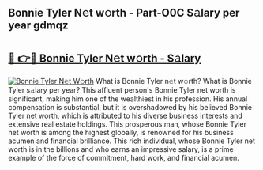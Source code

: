## Bonnie Tyler N𝚎t w𝚘rth - Part-O0C S𝚊lary per year gdmqz

# <h2><a href="http://gc2abs.nevu.top/?p=Bonnie+Tyler">🔗 👉🔴 Bonnie Tyler N𝚎t w𝚘rth - S𝚊lary</a></h2>

[![Bonnie Tyler N𝚎t W𝚘rth](https://i.imgur.com/Oavwk0R.jpeg)](http://gc2abs.nevu.top/?p=Bonnie+Tyler)
What is Bonnie Tyler n𝚎t w𝚘rth? What is Bonnie Tyler s𝚊lary per year?
This affluent person's Bonnie Tyler net worth is significant, making him one of the wealthiest in his profession. His annual compensation is substantial, but it is overshadowed by his believed Bonnie Tyler net worth, which is attributed to his diverse business interests and extensive real estate holdings. This prosperous man, whose Bonnie Tyler net worth is among the highest globally, is renowned for his business acumen and financial brilliance. This rich individual, whose Bonnie Tyler net worth is in the billions and who earns an impressive salary, is a prime example of the force of commitment, hard work, and financial acumen.
